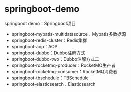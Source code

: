 # springboot-demo
springboot demo：Springboot项目
- springboot-mybatis-multidatasource：Mybatis多数据源
- springboot-redis-cluster：Redis集群
- springboot-aop：AOP
- springboot-dubbo：Dubbo注解方式
- springboot-dubbo-two：Dubbo注解方式二
- springboot-rocketmq-producer：RocketMQ生产者
- springboot-rocketmq-consumer：RocketMQ消费者
- springboot-tbschedule：TBSchedule
- springboot-elasticsearch：Elasticsearch
